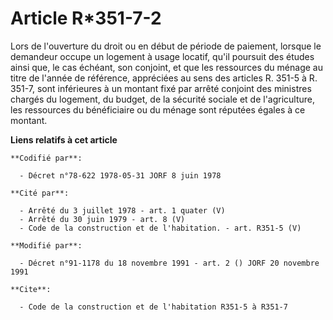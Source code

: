 # Article R*351-7-2

Lors de l'ouverture du droit ou en début de période de paiement, lorsque le demandeur occupe un logement à usage locatif,
qu'il poursuit des études ainsi que, le cas échéant, son conjoint, et que les ressources du ménage au titre de l'année de
référence, appréciées au sens des articles R. 351-5 à R. 351-7, sont inférieures à un montant fixé par arrêté conjoint des
ministres chargés du logement, du budget, de la sécurité sociale et de l'agriculture, les ressources du bénéficiaire ou du
ménage sont réputées égales à ce montant.

**Liens relatifs à cet article**

	**Codifié par**:

	  - Décret n°78-622 1978-05-31 JORF 8 juin 1978

	**Cité par**:

	  - Arrêté du 3 juillet 1978 - art. 1 quater (V)
	  - Arrêté du 30 juin 1979 - art. 8 (V)
	  - Code de la construction et de l'habitation. - art. R351-5 (V)

	**Modifié par**:

	  - Décret n°91-1178 du 18 novembre 1991 - art. 2 () JORF 20 novembre 1991

	**Cite**:

	  - Code de la construction et de l'habitation R351-5 à R351-7

